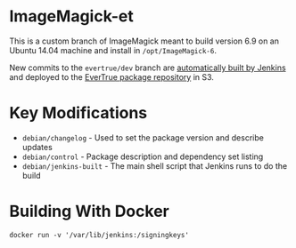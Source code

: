 ImageMagick-et
==============

This is a custom branch of ImageMagick meant to build version 6.9 on an Ubuntu 14.04 machine and install in `/opt/ImageMagick-6`.

New commits to the `evertrue/dev` branch are [automatically built by Jenkins](https://ci.evertrue.com/job/ImageMagick-debian/) and deployed to the [EverTrue package repository](https://console.aws.amazon.com/s3/home?region=us-east-1&bucket=ops.evertrue.com&prefix=debian-repo/) in S3.

Key Modifications
=================

* `debian/changelog` - Used to set the package version and describe updates
* `debian/control` - Package description and dependency set listing
* `debian/jenkins-built` - The main shell script that Jenkins runs to do the build

Building With Docker
====================

```
docker run -v '/var/lib/jenkins:/signingkeys'
```
